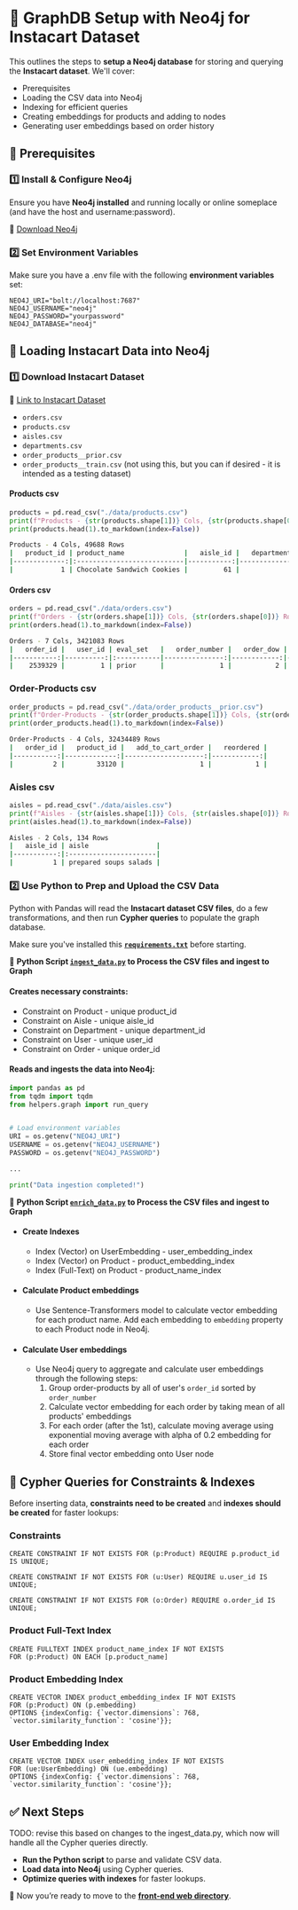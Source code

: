 # 🚀 GraphDB Setup with Neo4j for Instacart Dataset

This outlines the steps to **setup a Neo4j database** for storing and querying the **Instacart dataset**. We'll cover:
- Prerequisites
- Loading the CSV data into Neo4j
- Indexing for efficient queries
- Creating embeddings for products and adding to nodes
- Generating user embeddings based on order history

## 📌 Prerequisites
### **1️⃣ Install & Configure Neo4j**
Ensure you have **Neo4j installed** and running locally or online someplace (and have the host and username:password).

🔗 [Download Neo4j](https://neo4j.com/download/)

### **2️⃣ Set Environment Variables**
Make sure you have a .env file with the following **environment variables** set:

```
NEO4J_URI="bolt://localhost:7687"
NEO4J_USERNAME="neo4j"
NEO4J_PASSWORD="yourpassword"
NEO4J_DATABASE="neo4j"
```

## 📂 **Loading Instacart Data into Neo4j**
### **1️⃣ Download Instacart Dataset**
🔗 [Link to Instacart Dataset](https://www.kaggle.com/competitions/instacart-market-basket-analysis/data)
- `orders.csv`
- `products.csv`
- `aisles.csv`
- `departments.csv`
- `order_products__prior.csv`
- `order_products__train.csv` (not using this, but you can if desired - it is intended as a testing dataset)

#### Products csv
```python
products = pd.read_csv("./data/products.csv")
print(f"Products - {str(products.shape[1])} Cols, {str(products.shape[0])} Rows")
print(products.head(1).to_markdown(index=False))
```
```bash
Products - 4 Cols, 49688 Rows
|   product_id | product_name               |   aisle_id |   department_id |
|-------------:|:---------------------------|-----------:|----------------:|
|            1 | Chocolate Sandwich Cookies |         61 |              19 |
```
#### Orders csv
```python
orders = pd.read_csv("./data/orders.csv")
print(f"Orders - {str(orders.shape[1])} Cols, {str(orders.shape[0])} Rows")
print(orders.head(1).to_markdown(index=False))
```
```bash
Orders - 7 Cols, 3421083 Rows
|   order_id |   user_id | eval_set   |   order_number |   order_dow |   order_hour_of_day |   days_since_prior_order |
|-----------:|----------:|:-----------|---------------:|------------:|--------------------:|-------------------------:|
|    2539329 |         1 | prior      |              1 |           2 |                   8 |                      nan |
```

### Order-Products csv
```python
order_products = pd.read_csv("./data/order_products__prior.csv")
print(f"Order-Products - {str(order_products.shape[1])} Cols, {str(order_products.shape[0])} Rows")
print(order_products.head(1).to_markdown(index=False))
```
```bash
Order-Products - 4 Cols, 32434489 Rows
|   order_id |   product_id |   add_to_cart_order |   reordered |
|-----------:|-------------:|--------------------:|------------:|
|          2 |        33120 |                   1 |           1 |
```
### Aisles csv
```python
aisles = pd.read_csv("./data/aisles.csv")
print(f"Aisles - {str(aisles.shape[1])} Cols, {str(aisles.shape[0])} Rows")
print(aisles.head(1).to_markdown(index=False))
```
```bash
Aisles - 2 Cols, 134 Rows
|   aisle_id | aisle                 |
|-----------:|:----------------------|
|          1 | prepared soups salads |
```

### **2️⃣ Use Python to Prep and Upload the CSV Data**
Python with Pandas will read the **Instacart dataset CSV files**, do a few transformations, and then run **Cypher queries** to populate the graph database.

Make sure you've installed this [**`requirements.txt`**](https://github.com/scottroot/Grocery-Rec-Demo/blob/main/data_prep/requirements.txt) before starting.

📌 **Python Script [**`ingest_data.py`**](https://github.com/scottroot/Grocery-Rec-Demo/blob/main/data_prep/ingest_data.py) to Process the CSV files and ingest to Graph**
#### Creates necessary constraints:
  * Constraint on Product - unique product_id
  * Constraint on Aisle - unique aisle_id
  * Constraint on Department - unique department_id
  * Constraint on User - unique user_id
  * Constraint on Order - unique order_id
#### Reads and ingests the data into Neo4j:
```python
import pandas as pd
from tqdm import tqdm
from helpers.graph import run_query


# Load environment variables
URI = os.getenv("NEO4J_URI")
USERNAME = os.getenv("NEO4J_USERNAME")
PASSWORD = os.getenv("NEO4J_PASSWORD")

...

print("Data ingestion completed!")

```

📌 **Python Script [**`enrich_data.py`**](https://github.com/scottroot/Grocery-Rec-Demo/blob/main/data_prep/enrich_data.py) to Process the CSV files and ingest to Graph**
* #### Create Indexes
  * Index (Vector) on UserEmbedding - user_embedding_index
  * Index (Vector) on Product - product_embedding_index
  * Index (Full-Text) on Product - product_name_index

* #### Calculate Product embeddings
  * Use Sentence-Transformers model to calculate vector embedding for each product name. 
  Add each embedding to `embedding` property to each Product node in Neo4j.
* #### Calculate User embeddings
  * Use Neo4j query to aggregate and calculate user embeddings through the following steps:
    1. Group order-products by all of user's `order_id` sorted by `order_number`
    2. Calculate vector embedding for each order by taking mean of all products' embeddings
    3. For each order (after the 1st), calculate moving average using exponential moving average with alpha of 0.2
embedding for each order
    4. Store final vector embedding onto User node


## 📌 **Cypher Queries for Constraints & Indexes**
Before inserting data, **constraints need to be created** and **indexes should be created** for faster lookups:

### **Constraints**
```cypher
CREATE CONSTRAINT IF NOT EXISTS FOR (p:Product) REQUIRE p.product_id IS UNIQUE;
```
```cypher
CREATE CONSTRAINT IF NOT EXISTS FOR (u:User) REQUIRE u.user_id IS UNIQUE;
```
```cypher
CREATE CONSTRAINT IF NOT EXISTS FOR (o:Order) REQUIRE o.order_id IS UNIQUE;
```

### **Product Full-Text Index**
```cypher
CREATE FULLTEXT INDEX product_name_index IF NOT EXISTS
FOR (p:Product) ON EACH [p.product_name]
```

### **Product Embedding Index**
```cypher
CREATE VECTOR INDEX product_embedding_index IF NOT EXISTS
FOR (p:Product) ON (p.embedding)
OPTIONS {indexConfig: {`vector.dimensions`: 768, `vector.similarity_function`: 'cosine'}};
```

### **User Embedding Index**
```cypher
CREATE VECTOR INDEX user_embedding_index IF NOT EXISTS
FOR (ue:UserEmbedding) ON (ue.embedding) 
OPTIONS {indexConfig: {`vector.dimensions`: 768, `vector.similarity_function`: 'cosine'}};
```

## ✅ **Next Steps**
TODO: revise this based on changes to the ingest_data.py, which now will handle all the Cypher queries directly.
- **Run the Python script** to parse and validate CSV data.
- **Load data into Neo4j** using Cypher queries.
- **Optimize queries with indexes** for faster lookups.

🚀 Now you’re ready to move to the [**front-end web directory**](https://github.com/scottroot/Grocery-Rec-Demo/tree/main/web).
